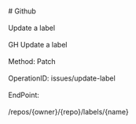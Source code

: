 <br>#     Github</br>
<br>Update a label</br>
<br>GH Update a label</br>
<br>Method: Patch</br>
<br>OperationID: issues/update-label</br>
<br>EndPoint:</br>
<br>/repos/{owner}/{repo}/labels/{name}</br>
